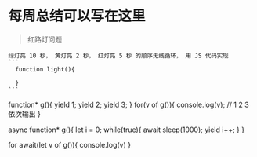 # 每周总结可以写在这里

  > 红路灯问题

    绿灯亮 10 秒， 黄灯亮 2 秒， 红灯亮 5 秒 的顺序无线循环， 用 JS 代码实现
    ```
      function light(){
        
      }
    ```
function* g(){
    yield 1;
    yield 2;
    yield 3;
}
for(v of g()){
    console.log(v); // 1 2 3 依次输出
}


async function* g(){
    let i = 0;
    while(true){
        await sleep(1000);
        yield i++;
    }
}

for await(let v of g()){
    console.log(v)
}